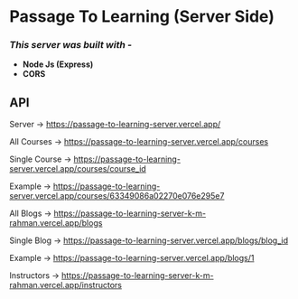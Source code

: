 # **Passage To Learning (Server Side)**

### **_This server was built with -_**

- **Node Js (Express)**
- **CORS**
  <br>

## **API**

Server -> https://passage-to-learning-server.vercel.app/

All Courses -> https://passage-to-learning-server.vercel.app/courses

Single Course -> https://passage-to-learning-server.vercel.app/courses/course_id

Example -> https://passage-to-learning-server.vercel.app/courses/63349086a02270e076e295e7

All Blogs -> https://passage-to-learning-server-k-m-rahman.vercel.app/blogs

Single Blog -> https://passage-to-learning-server.vercel.app/blogs/blog_id

Example -> https://passage-to-learning-server.vercel.app/blogs/1

Instructors -> https://passage-to-learning-server-k-m-rahman.vercel.app/instructors

<br>
